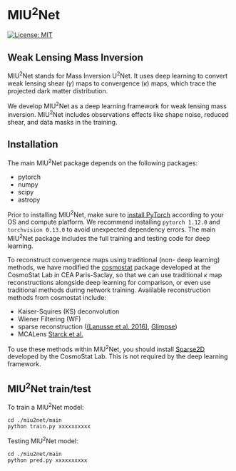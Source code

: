 # MIU<sup>2</sup>Net

[![License: MIT](https://img.shields.io/badge/License-MIT-yellow.svg)](https://opensource.org/licenses/MIT)

## Weak Lensing Mass Inversion

MIU<sup>2</sup>Net stands for Mass Inversion U<sup>2</sup>Net. It uses deep learning to convert weak lensing shear ($\gamma$) maps to convergence ($\kappa$) maps, which trace the projected dark matter distribution. 

We develop MIU<sup>2</sup>Net as a deep learning framework for weak lensing mass inversion. MIU<sup>2</sup>Net includes observations effects like shape noise, reduced shear, and data masks in the training.


## Installation

The main MIU<sup>2</sup>Net package depends on the following packages:
- pytorch
- numpy
- scipy
- astropy

Prior to installing MIU<sup>2</sup>Net, make sure to [install PyTorch](https://pytorch.org/) according to your OS and compute platform. We recommend installing `pytorch 1.12.0` and `torchvision 0.13.0` to avoid unexpected dependency errors. The main MIU<sup>2</sup>Net package includes the full training and testing code for deep learning.

To reconstruct convergence maps using traditional (non- deep learning) methods, we have modified the [cosmostat](https://github.com/CosmoStat/cosmostat) package developed at the CosmoStat Lab in CEA Paris-Saclay, so that we can use traditional $\kappa$ map reconstructions alongside deep learning for comparison, or even use traditional methods during network training. Avaiilable reconstruction methods from cosmostat include:
- Kaiser-Squires (KS) deconvolution
- Wiener Filtering (WF)
- sparse reconstruction ([(Lanusse et al. 2016)](https://arxiv.org/abs/1603.01599), [Glimpse](https://github.com/CosmoStat/Glimpse/tree/v1.0)) 
- MCALens [Starck et al.](https://arxiv.org/abs/2102.04127)

To use these methods within MIU<sup>2</sup>Net, you should install [Sparse2D](https://github.com/CosmoStat/Sparse2D) developed by the CosmoStat Lab. This is not required by the deep learning framework. 


## MIU<sup>2</sup>Net train/test

To train a MIU<sup>2</sup>Net model:

```console
cd ./miu2net/main
python train.py xxxxxxxxxx
```

Testing MIU<sup>2</sup>Net model:

```console
cd ./miu2net/main
python pred.py xxxxxxxxxx
```